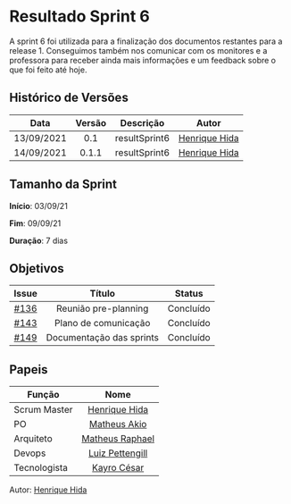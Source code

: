 ﻿---
layout: page_slowbrows
tag: slowbrows
---


# Resultado Sprint 6
A sprint 6 foi utilizada para a finalização dos documentos restantes para a release 1. Conseguimos também nos comunicar com os monitores e a professora para receber ainda mais informações e um feedback sobre o que foi feito até hoje.


## Histórico de Versões

| Data       | Versão | Descrição                      | Autor             |
| :--------: | :----: | :----------:                   | :---------------: |
| 13/09/2021 |    0.1   | resultSprint6 | [Henrique Hida](https://github.com/HenriqueHida)|
| 14/09/2021 |    0.1.1   | resultSprint6 | [Henrique Hida](https://github.com/HenriqueHida)|

## Tamanho da Sprint

**Início**: 03/09/21

**Fim**: 09/09/21

**Duração**: 7 dias


## Objetivos

| Issue |            Título            |       Status        | 
|:-------:|:----------------------------:|:-----------------------------:|
| [#136](https://github.com/fga-eps-mds/2021-1-Bot/issues/136) | Reunião pre-planning | Concluído 
| [#143](https://github.com/fga-eps-mds/2021-1-Bot/issues/143) | Plano de comunicação | Concluído 
| [#149](https://github.com/fga-eps-mds/2021-1-Bot/issues/149) |  Documentação das sprints| Concluído 

## Papeis

|      Função      |            Nome            |
|------------------|:--------------------------:|
| Scrum Master | [Henrique Hida](https://github.com/HenriqueHida) |
| PO | [Matheus Akio](https://github.com/matheusakio) |
| Arquiteto | [Matheus Raphael](https://github.com/matheusrazor) |
| Devops | [Luiz Pettengill](https://github.com/LuizPettengill) |
| Tecnologista | [Kayro César](https://github.com/kayrocesar)

Autor: [Henrique Hida](https://github.com/HenriqueHida)
